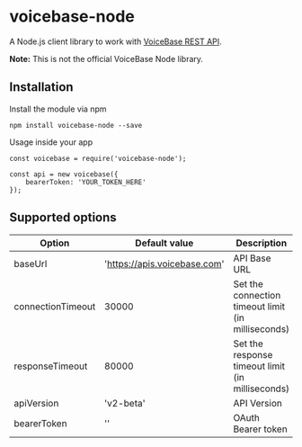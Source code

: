 # voicebase-node
A Node.js client library to work with [VoiceBase REST API](http://voicebase.readthedocs.io/en/v2-beta/index.html).

**Note:** This is not the official VoiceBase Node library.

Installation
-------------------------------------------------
Install the module via npm

    npm install voicebase-node --save

Usage inside your app

    const voicebase = require('voicebase-node');

    const api = new voicebase({
        bearerToken: 'YOUR_TOKEN_HERE'
    });

Supported options 
-------------------------------------------------
| Option    | Default value | Description |
| --------  | -----------   | ----------- |
|baseUrl|'https://apis.voicebase.com'|API Base URL|
|connectionTimeout|30000|Set the connection timeout limit (in milliseconds)|
|responseTimeout|80000|Set the response timeout limit (in milliseconds)|
|apiVersion|'v2-beta'|API Version|
|bearerToken|''|OAuth Bearer token
